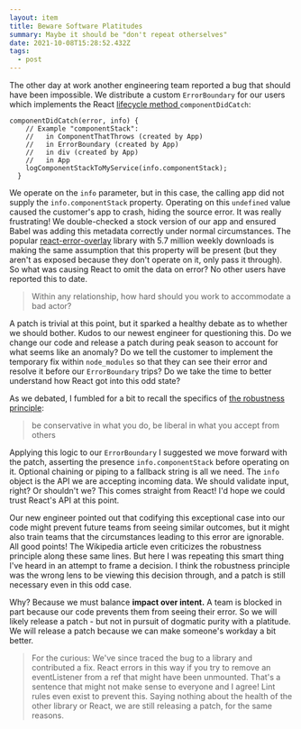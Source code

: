 ```yaml
---
layout: item
title: Beware Software Platitudes
summary: Maybe it should be "don't repeat otherselves"
date: 2021-10-08T15:28:52.432Z
tags:
  - post
---
```

The other day at work another engineering team reported a bug that should have been impossible. We distribute a custom `ErrorBoundary` for our users which implements the React [lifecycle method ](https://reactjs.org/docs/react-component.html#componentdidcatch "‌")`componentDidCatch`:

```
componentDidCatch(error, info) {
    // Example "componentStack":
    //   in ComponentThatThrows (created by App)
    //   in ErrorBoundary (created by App)
    //   in div (created by App)
    //   in App
    logComponentStackToMyService(info.componentStack);
  }
```

We operate on the `info` parameter, but in this case, the calling app did not supply the `info.componentStack` property. Operating on this `undefined` value caused the customer's app to crash, hiding the source error. It was really frustrating! We double-checked a stock version of our app and ensured Babel was adding this metadata correctly under normal circumstances. The popular [react-error-overlay](https://www.npmjs.com/package/react-error-overlay "‌") library with 5.7 million weekly downloads is making the same assumption that this property will be present (but they aren't as exposed because they don't operate on it, only pass it through). So what was causing React to omit the data on error? No other users have reported this to date.

> Within any relationship, how hard should you work to accommodate a bad actor?

A patch is trivial at this point, but it sparked a healthy debate as to whether we should bother. Kudos to our newest engineer for questioning this. Do we change our code and release a patch during peak season to account for what seems like an anomaly? Do we tell the customer to implement the temporary fix within `node_modules` so that they can see their error and resolve it before our `ErrorBoundary` trips? Do we take the time to better understand how React got into this odd state?

As we debated, I fumbled for a bit to recall the specifics of [the robustness principle](https://en.wikipedia.org/wiki/Robustness_principle "‌"):

> be conservative in what you do, be liberal in what you accept from others

Applying this logic to our `ErrorBoundary` I suggested we move forward with the patch, asserting the presence `info.componentStack` before operating on it. Optional chaining or piping to a fallback string is all we need. The `info` object is the API we are accepting incoming data. We should validate input, right? Or shouldn't we? This comes straight from React! I'd hope we could trust React's API at this point.

Our new engineer pointed out that codifying this exceptional case into our code might prevent future teams from seeing similar outcomes, but it might also train teams that the circumstances leading to this error are ignorable. All good points! The Wikipedia article even criticizes the robustness principle along these same lines. But here I was repeating this smart thing I've heard in an attempt to frame a decision. I think the robustness principle was the wrong lens to be viewing this decision through, and a patch is still necessary even in this odd case.

Why? Because we must balance **impact over intent.** A team is blocked in part because our code prevents them from seeing their error. So we will likely release a patch - but not in pursuit of dogmatic purity with a platitude. We will release a patch because we can make someone's workday a bit better.

> For the curious: We've since traced the bug to a library and contributed a fix. React errors in this way if you try to remove an eventListener from a ref that might have been unmounted. That's a sentence that might not make sense to everyone and I agree! Lint rules even exist to prevent this. Saying nothing about the health of the other library or React, we are still releasing a patch, for the same reasons.

‌